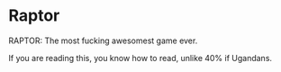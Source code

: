Raptor
======

RAPTOR: The most fucking awesomest game ever.





If you are reading this, you know how to read, unlike 40% if Ugandans.
